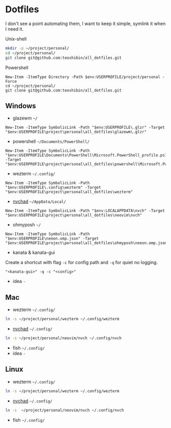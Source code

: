 
# Dotfiles

I don't see a point automating them, I want to keep it simple, symlink it when I need it.

Unix-shell

```bash
mkdir -p ~/project/personal/
cd ~/project/personal/
git clone git@github.com:teoshibin/all_dotfiles.git
```

Powershell

```pwsh
New-Item -ItemType Directory -Path $env:USERPROFILE/project/personal -Force
cd ~/project/personal/
git clone git@github.com:teoshibin/all_dotfiles.git
```

## Windows

- glazewm `~/`

```pwsh
New-Item -ItemType SymbolicLink -Path "$env:USERPROFILE\.glzr" -Target "$env:USERPROFILE\project\personal\all_dotfiles\glazewm\.glzr"
```

- powershell `~/Documents/PowerShell/`

```pwsh
New-Item -ItemType SymbolicLink -Path "$env:USERPROFILE\Documents\PowerShell\Microsoft.PowerShell_profile.ps1" -Target "$env:USERPROFILE\project\personal\all_dotfiles\powershell\Microsoft.PowerShell_profile.ps1"
```

- wezterm `~/.config/`

```pwsh
New-Item -ItemType SymbolicLink -Path "$env:USERPROFILE\.config\wezterm" -Target "$env:USERPROFILE\project\personal\all_dotfiles\wezterm"
```

- [nvchad](/neovim/nvch/) `~/AppData/Local/`

```pwsh
New-Item -ItemType SymbolicLink -Path "$env:LOCALAPPDATA\nvch" -Target "$env:USERPROFILE\project\personal\all_dotfiles\neovim\nvch"
```

- ohmyposh `~/`

```pwsh
New-Item -ItemType SymbolicLink -Path "$env:USERPROFILE\neeon.omp.json" -Target "$env:USERPROFILE\project\personal\all_dotfiles\ohmyposh\neeon.omp.json"
```

- kanata & kanata-gui

Create a shortcut with flag `-c` for config path and `-q` for quiet no logging.

```
"<kanata-gui>" -q -c "<config>"

```

- idea `-`

## Mac

- wezterm `~/.config/`

```bash
ln -s ~/project/personal/wezterm ~/.config/wezterm
```

- [nvchad](/neovim/nvch/) `~/.config/`

```bash
ln -s ~/project/personal/neovim/nvch ~/.config/nvch
```

- fish `~/.config/`
- idea `-`

## Linux

- wezterm `~/.config/`

```bash
ln -s ~/project/personal/wezterm ~/.config/wezterm
```

- [nvchad](/neovim/nvch/) `~/.config/`

```bash
ln -s  ~/project/personal/neovim/nvch ~/.config/nvch
```

- fish `~/.config/`
